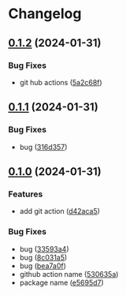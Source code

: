 # Changelog

## [0.1.2](https://github.com/sura0111/geminai/compare/v0.1.1...v0.1.2) (2024-01-31)


### Bug Fixes

* git hub actions ([5a2c68f](https://github.com/sura0111/geminai/commit/5a2c68fa25e5490bbd1ae5606e9a02fb649d3a4a))

## [0.1.1](https://github.com/sura0111/geminai/compare/v0.1.0...v0.1.1) (2024-01-31)


### Bug Fixes

* bug ([316d357](https://github.com/sura0111/geminai/commit/316d3572032c73a845bd94909c092f9ce01db090))

## [0.1.0](https://github.com/sura0111/geminai/compare/0.0.1...v0.1.0) (2024-01-31)


### Features

* add git action ([d42aca5](https://github.com/sura0111/geminai/commit/d42aca554201befb4c35bfc4cb5d87795ee50f36))


### Bug Fixes

* bug ([33593a4](https://github.com/sura0111/geminai/commit/33593a432ba3b900169de535f88048b4eaa2f39c))
* bug ([8c031a5](https://github.com/sura0111/geminai/commit/8c031a5c9197e70a8b66b59381df51e483e6b9a1))
* bug ([bea7a0f](https://github.com/sura0111/geminai/commit/bea7a0f66d9de5921b9fa91c699a6535ad24ed76))
* github action name ([530635a](https://github.com/sura0111/geminai/commit/530635a14ea47ac90deebd0f57095874d491c501))
* package name ([e5695d7](https://github.com/sura0111/geminai/commit/e5695d7a9f7aa9a01c2b2925e810aa5e792b526d))
